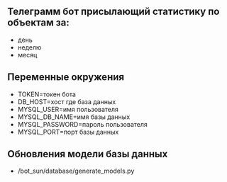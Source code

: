 ## Телеграмм бот присылающий статистику по объектам за:
* день
* неделю
* месяц

## Переменные окружения

* TOKEN=токен бота
* DB_HOST=хост где база данных
* MYSQL_USER=имя пользователя
* MYSQL_DB_NAME=имя базы данных
* MYSQL_PASSWORD=пароль пользователя
* MYSQL_PORT=порт базы данных

## Обновления модели базы данных
* /bot_sun/database/generate_models.py 
